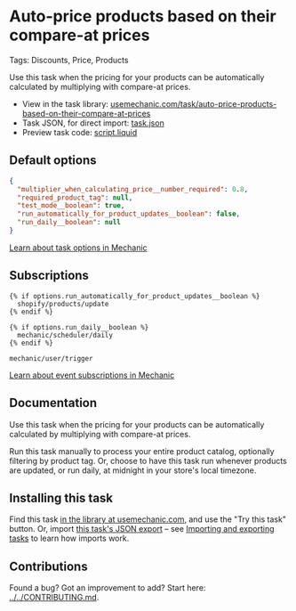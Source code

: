 # Auto-price products based on their compare-at prices

Tags: Discounts, Price, Products

Use this task when the pricing for your products can be automatically calculated by multiplying with compare-at prices.

* View in the task library: [usemechanic.com/task/auto-price-products-based-on-their-compare-at-prices](https://usemechanic.com/task/auto-price-products-based-on-their-compare-at-prices)
* Task JSON, for direct import: [task.json](../../tasks/auto-price-products-based-on-their-compare-at-prices.json)
* Preview task code: [script.liquid](./script.liquid)

## Default options

```json
{
  "multiplier_when_calculating_price__number_required": 0.8,
  "required_product_tag": null,
  "test_mode__boolean": true,
  "run_automatically_for_product_updates__boolean": false,
  "run_daily__boolean": null
}
```

[Learn about task options in Mechanic](https://docs.usemechanic.com/article/471-task-options)

## Subscriptions

```liquid
{% if options.run_automatically_for_product_updates__boolean %}
  shopify/products/update
{% endif %}

{% if options.run_daily__boolean %}
  mechanic/scheduler/daily
{% endif %}

mechanic/user/trigger
```

[Learn about event subscriptions in Mechanic](https://docs.usemechanic.com/article/408-subscriptions)

## Documentation

Use this task when the pricing for your products can be automatically calculated by multiplying with compare-at prices.

Run this task manually to process your entire product catalog, optionally filtering by product tag. Or, choose to have this task run whenever products are updated, or run daily, at midnight in your store's local timezone.

## Installing this task

Find this task [in the library at usemechanic.com](https://usemechanic.com/task/auto-price-products-based-on-their-compare-at-prices), and use the "Try this task" button. Or, import [this task's JSON export](../../tasks/auto-price-products-based-on-their-compare-at-prices.json) – see [Importing and exporting tasks](https://docs.usemechanic.com/article/505-importing-and-exporting-tasks) to learn how imports work.

## Contributions

Found a bug? Got an improvement to add? Start here: [../../CONTRIBUTING.md](../../CONTRIBUTING.md).
